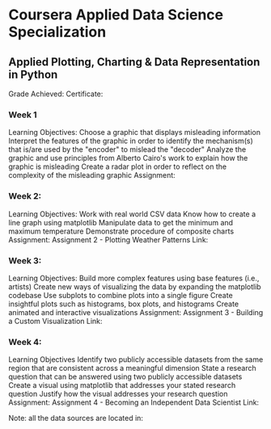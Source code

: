 # Coursera Applied Data Science Specialization
## Applied Plotting, Charting & Data Representation in Python

Grade Achieved:
Certificate:

### Week 1

Learning Objectives:
Choose a graphic that displays misleading information</br>
Interpret the features of the graphic in order to identify the mechanism(s) that is/are used by the "encoder" to mislead the "decoder"
Analyze the graphic and use principles from Alberto Cairo's work to explain how the graphic is misleading
Create a radar plot in order to reflect on the complexity of the misleading graphic
Assignment:

### Week 2:
Learning Objectives:
Work with real world CSV data
Know how to create a line graph using matplotlib
Manipulate data to get the minimum and maximum temperature
Demonstrate procedure of composite charts
Assignment: Assignment 2 - Plotting Weather Patterns
Link:

### Week 3:
Learning Objectives:
Build more complex features using base features (i.e., artists)
Create new ways of visualizing the data by expanding the matplotlib codebase
Use subplots to combine plots into a single figure
Create insightful plots such as histograms, box plots, and histograms
Create animated and interactive visualizations
Assignment: Assignment 3 - Building a Custom Visualization
Link:

### Week 4:
Learning Objectives
Identify two publicly accessible datasets from the same region that are consistent across a meaningful dimension
State a research question that can be answered using two publicly accessible datasets
Create a visual using matplotlib that addresses your stated research question
Justify how the visual addresses your research question
Assignment: Assignment 4 - Becoming an Independent Data Scientist
Link:

Note: all the data sources are located in:
